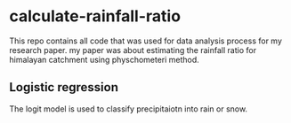 # calculate-rainfall-ratio
This repo contains all code that was used for data analysis process for my research paper. my paper was about estimating the rainfall ratio for himalayan catchment using physchometeri method. 

## Logistic regression
The logit model is used to classify precipitaiotn into rain or snow. 
